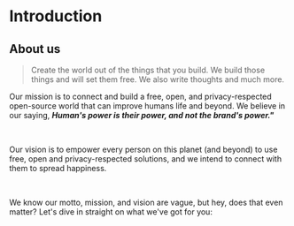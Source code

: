 # Introduction

## About us
> Create the world out of the things that you build. We build those things and will set them free. We also write thoughts and much more.

Our mission is to connect and build a free, open, and privacy-respected open-source world that can improve humans life and beyond. We believe in our saying, ***Human's power is their power, and not the brand's power."***

<br />

Our vision is to empower every person on this planet (and beyond) to use free, open and privacy-respected solutions, and we intend to connect with them to spread happiness.

<br />

We know our motto, mission, and vision are vague, but hey, does that even matter? Let's dive in straight on what we've got for you:
